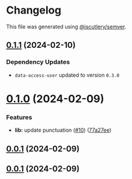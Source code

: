 # Changelog

This file was generated using [@jscutlery/semver](https://github.com/jscutlery/semver).

## [0.1.1](https://github.com/xvs32x/ng-mf/compare/offer-0.1.0...offer-0.1.1) (2024-02-10)

### Dependency Updates

* `data-access-user` updated to version `0.3.0`


# [0.1.0](https://github.com/xvs32x/ng-mf/compare/offer-0.0.1...offer-0.1.0) (2024-02-09)


### Features

* **lib:** update punctuation ([#10](https://github.com/xvs32x/ng-mf/issues/10)) ([77a27ee](https://github.com/xvs32x/ng-mf/commit/77a27eeddc607d81c1c000e28353fd123f4eac26))



## [0.0.1](https://github.com/xvs32x/ng-mf/compare/offer-0.0.0...offer-0.0.1) (2024-02-09)



## [0.0.1](https://github.com/xvs32x/ng-mf/compare/offer-0.0.0...offer-0.0.1) (2024-02-09)
